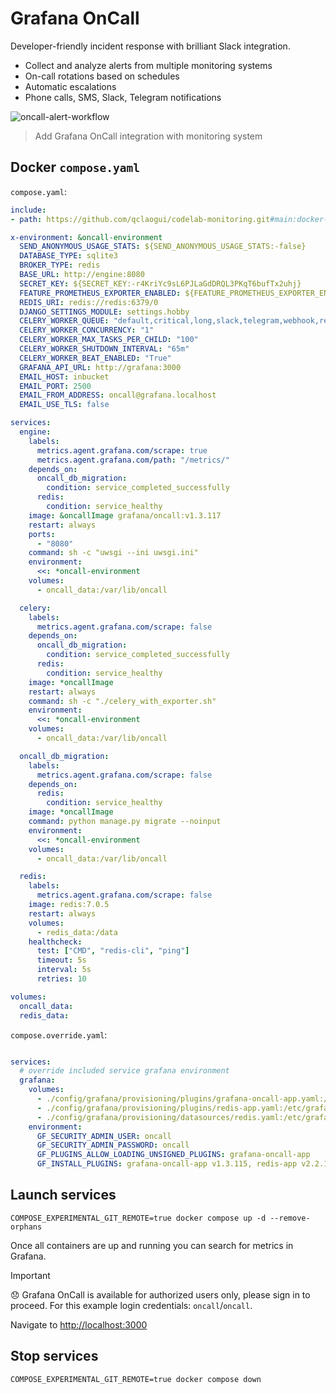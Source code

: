 # Grafana OnCall

Developer-friendly incident response with brilliant Slack integration.

- Collect and analyze alerts from multiple monitoring systems
- On-call rotations based on schedules
- Automatic escalations
- Phone calls, SMS, Slack, Telegram notifications

![oncall-alert-workflow](https://grafana.com/static/img/docs/oncall/oncall-alert-workflow.png)

> Add Grafana OnCall integration with monitoring system

## Docker `compose.yaml`

`compose.yaml`:

```yaml
include:
- path: https://github.com/qclaogui/codelab-monitoring.git#main:docker-compose/monolithic-mode/logs/compose.yaml

x-environment: &oncall-environment
  SEND_ANONYMOUS_USAGE_STATS: ${SEND_ANONYMOUS_USAGE_STATS:-false}
  DATABASE_TYPE: sqlite3
  BROKER_TYPE: redis
  BASE_URL: http://engine:8080
  SECRET_KEY: ${SECRET_KEY:-r4KriYc9sL6PJLaGdDRQL3PKqT6bufTx2uhj}
  FEATURE_PROMETHEUS_EXPORTER_ENABLED: ${FEATURE_PROMETHEUS_EXPORTER_ENABLED:-true}
  REDIS_URI: redis://redis:6379/0
  DJANGO_SETTINGS_MODULE: settings.hobby
  CELERY_WORKER_QUEUE: "default,critical,long,slack,telegram,webhook,retry,celery,grafana"
  CELERY_WORKER_CONCURRENCY: "1"
  CELERY_WORKER_MAX_TASKS_PER_CHILD: "100"
  CELERY_WORKER_SHUTDOWN_INTERVAL: "65m"
  CELERY_WORKER_BEAT_ENABLED: "True"
  GRAFANA_API_URL: http://grafana:3000
  EMAIL_HOST: inbucket
  EMAIL_PORT: 2500
  EMAIL_FROM_ADDRESS: oncall@grafana.localhost
  EMAIL_USE_TLS: false

services:
  engine:
    labels:
      metrics.agent.grafana.com/scrape: true
      metrics.agent.grafana.com/path: "/metrics/"
    depends_on:
      oncall_db_migration:
        condition: service_completed_successfully
      redis:
        condition: service_healthy
    image: &oncallImage grafana/oncall:v1.3.117
    restart: always
    ports:
      - "8080"
    command: sh -c "uwsgi --ini uwsgi.ini"
    environment:
      <<: *oncall-environment
    volumes:
      - oncall_data:/var/lib/oncall

  celery:
    labels:
      metrics.agent.grafana.com/scrape: false
    depends_on:
      oncall_db_migration:
        condition: service_completed_successfully
      redis:
        condition: service_healthy
    image: *oncallImage
    restart: always
    command: sh -c "./celery_with_exporter.sh"
    environment:
      <<: *oncall-environment
    volumes:
      - oncall_data:/var/lib/oncall

  oncall_db_migration:
    labels:
      metrics.agent.grafana.com/scrape: false
    depends_on:
      redis:
        condition: service_healthy
    image: *oncallImage
    command: python manage.py migrate --noinput
    environment:
      <<: *oncall-environment
    volumes:
      - oncall_data:/var/lib/oncall

  redis:
    labels:
      metrics.agent.grafana.com/scrape: false
    image: redis:7.0.5
    restart: always
    volumes:
      - redis_data:/data
    healthcheck:
      test: ["CMD", "redis-cli", "ping"]
      timeout: 5s
      interval: 5s
      retries: 10

volumes:
  oncall_data:
  redis_data:
```

`compose.override.yaml`:

```yaml

services:
  # override included service grafana environment
  grafana:
    volumes:
      - ./config/grafana/provisioning/plugins/grafana-oncall-app.yaml:/etc/grafana/provisioning/plugins/grafana-oncall-app.yaml
      - ./config/grafana/provisioning/plugins/redis-app.yaml:/etc/grafana/provisioning/plugins/redis-app.yaml
      - ./config/grafana/provisioning/datasources/redis.yaml:/etc/grafana/provisioning/datasources/redis.yaml
    environment:
      GF_SECURITY_ADMIN_USER: oncall
      GF_SECURITY_ADMIN_PASSWORD: oncall
      GF_PLUGINS_ALLOW_LOADING_UNSIGNED_PLUGINS: grafana-oncall-app
      GF_INSTALL_PLUGINS: grafana-oncall-app v1.3.115, redis-app v2.2.1
```

## Launch services

```shell
COMPOSE_EXPERIMENTAL_GIT_REMOTE=true docker compose up -d --remove-orphans
```

Once all containers are up and running you can search for metrics in Grafana.

> [!IMPORTANT]  
> 😞 Grafana OnCall is available for authorized users only, please sign in to proceed. For this example login credentials: `oncall`/`oncall`.

Navigate to [http://localhost:3000](http://localhost:3000)

## Stop services

```shell
COMPOSE_EXPERIMENTAL_GIT_REMOTE=true docker compose down
```
